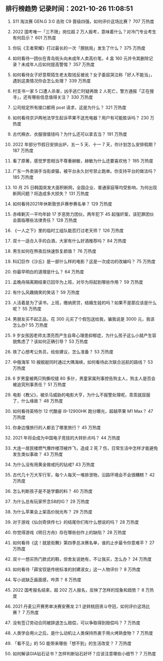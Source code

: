 
## 排行榜趋势 记录时间：2021-10-26 11:08:51
  
  1. S11 淘汰赛 GEN.G 3:0 击败 C9 晋级四强，如何评价这场比赛？ 707 万热度
    
  2. 2022 国考唯一「三不限」岗位超 2 万人报考，意味着什么？对冷门专业考生有何启示？ 601 万热度
    
  3. 你玩《王者荣耀》打过最长的一次「膀胱局」发生了什么？ 375 万热度
    
  4. 如何看待一团伙在青岛街头向未成年人卖高价笔，4 盒 160 元并令其删除记录？未成年人应如何提高警惕？ 357 万热度
    
  5. 如何看待女子好意帮陌生老太取钱反被讹？女子委屈哭泣称「好人不能当」，遇到这类情况你会怎么处理？ 339 万热度
    
  6. 村支书一家 5 口遭人杀害，凶手逃亡时疑再致 2 人死亡，警方通报「正在搜寻」，还有哪些信息值得关注？ 330 万热度
    
  7. 公司规定所有接口都用 post 请求，这是为什么？ 321 万热度
    
  8. 如何看待京沪两地法学生起诉苹果不送充电器？用户有可能胜诉吗？ 230 万热度
    
  9. 古代棉衣、衣服很值钱吗？为什么还可以拿去当？ 191 万热度
    
  10. 2022 年部分节假日安排出炉，五一 5 天、十一 7 天，你计划怎么安排假期？ 187 万热度
    
  11. 看了原著，感觉罗恩相当不尊重赫敏，赫敏为什么还要喜欢他？ 185 万热度
    
  12. 广东一外卖骑手当街虐猫，被平台永久封号禁止跑单。你支持平台的做法吗？ 185 万热度
    
  13. 10 月 25 日韩国突发大面积断网，全国企业、普通家庭等均受影响，为何出现断网问题？将造成多大损失？ 131 万热度
    
  14. 如何看待2021年休斯敦世乒赛参赛名单？ 129 万热度
    
  15. 赤峰剿灭一平均年龄 17 岁恶势力团伙，两年犯下 45 起强奸案，该犯罪团伙会面临哪些法律责任？ 128 万热度
    
  16. 《一人之下》里的临时工组队能否打过老天师？ 126 万热度
    
  17. 双十一适合入手的白酒，大家有什么好酒推荐吗？ 84 万热度
    
  18. 男生如何在熬夜后快速恢复颜值？ 76 万热度
    
  19. 科幻巨作《沙丘》是一部什么样的电影？这是一次成功的改编吗？ 75 万热度
    
  20. 你最早明白的道理是什么？ 64 万热度
    
  21. 孟晚舟隔离期结束已回华为上班，对华为将起到哪些作用？ 59 万热度
    
  22. 有什么风趣搞笑的笑话？ 59 万热度
    
  23. 人活着是为了读书，上班，缴纳房贷，结婚生娃的吗？如果不是那应该是什么呢？ 55 万热度
    
  24. 男朋友买不起正品，花 300 元买了个假包送给我，骗我说是 3000 元，我该怎么办? 55 万热度
    
  25. 9 岁女孩因老师太漂亮而产生自卑心理患抑郁症，为什么孩子这么小就产生容貌焦虑了？该如何正确引导？ 53 万热度
    
  26. 铁了心想考公务员，给些建议，怎么准备？ 53 万热度
    
  27. 中俄海军 10 艘舰艇同时通过大隅海峡，如何看待此次联合巡航的路线？ 53 万热度
    
  28. 6 岁男童被两只狗撕咬缝 80 多针，男童家属刑事控告狗主人，狗主人是否会被追究刑事责任？ 51 万热度
    
  29. 电影《教父》，被杀马威胁的电影大亨，为什么不报警处理呢，乖乖就屈服了，什么缘故？ 48 万热度
    
  30. 如何看待英特尔 12 代酷睿 i9-12900HK 跑分曝光，超越苹果 M1 Max？ 47 万热度
    
  31. 你身边懂旅行的人都去了哪里旅行？ 45 万热度
    
  32. 2021 年将会成为中国电子竞技的大转折点吗？ 44 万热度
    
  33. 大连一居民楼燃气爆炸楼顶被炸飞，造成 2 死 7 伤，日常生活中怎样才能避免发生类似事故？ 43 万热度
    
  34. 为什么没有用黄金做戒托的钻戒? 43 万热度
    
  35. 古代几十万大军行军，每个人每天一堆排泄物，沿路环境会不会很糟糕？ 42 万热度
    
  36. 怎么判断孩子是不是学霸的料？ 40 万热度
    
  37. 为什么总有玩家怀念S8的IG？ 29 万热度
    
  38. 为什么苹果会上架高价抛光布？ 29 万热度
    
  39. 对于游戏《仙剑奇侠传七》的结尾你们有什么想说的吗？ 28 万热度
    
  40. 你觉得游戏《明日方舟》存在哪些创作上的缺陷？ 28 万热度
    
  41. 如何看待《这！就是街舞》第四季总决赛名单，谁的止步最令你意难平？ 27 万热度
    
  42. 双十一想买热门款式的鞋，但舍友说她有，不让我买，怎么办？ 24 万热度
    
  43. 如何看待「薛宝钗是传统标准的封建淑女」这一人物评价？ 8 万热度
    
  44. 写小说缺乏画面感，咋弄？ 8 万热度
    
  45. 2022 国考报名结束，超 202 万人报名，反映了怎样的现象和趋势？ 8 万热度
    
  46. 2021 丹麦公开赛男单决赛安赛龙 2:1 逆转桃田贤斗夺冠，如何评价这场比赛？ 7 万热度
    
  47. 没有签订劳动合同被辞退怎么赔偿，可以争取得到赔偿吗？ 7 万热度
    
  48. 人类学会用火之后，是什么动机让人类保持热衷于用火烤熟食物？ 7 万热度
    
  49. 「看不见」的 5G 能带来哪些「想不到」的生活改变？ 7 万热度
    
  50. 如何解读GIA钻石证书？怎样判断钻石好坏？应该注意哪些小细节？ 7 万热度
    